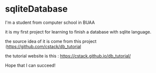 # sqliteDatabase

I'm a student from computer school in BUAA

it is my first project for learning to finish a database with sqlite language.

the source idea of it is come from this project :https://github.com/cstack/db_tutorial

the tutorial website is this : https://cstack.github.io/db_tutorial/

Hope that I can succeed!
